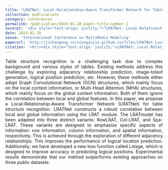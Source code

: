 ```yaml
---
title: "LRATNet: Local-Relationship-Aware Transformer Network for Table Structure Recognition"
collection: publications
category: conferences
permalink: /publication/2024-01-28-paper-title-number-1
excerpt: '<div style="text-align: justify;">“LRATNet: Local-Relationship-Aware Transformer Network for Table Structure Recognition” presents LRATNet. It combines modules for local and global info, a new loss function, and outperforms rivals on 3 datasets in table structure recognition.</div>'
date: 2024-01-28
venue: 'International Conference on MultiMedia Modeling'
paperurl: 'http://jizhanpeng.cn/xiongyujie.github.io/files/LRATNet_Local-Relationship-Aware_Transformer_Network_for_Table_Structure_Recognition.pdf'
citation: '<br/><div style="text-align: justify;">LRATNet: Local-Relationship-Aware Transformer Network for Table Structure Recognition, G. Yang, D. Zhong, Y.-J. Xiong and H. Zhan*, in Proceedings of the International Conference on MultiMedia Modeling (MMM), Lecture Notes in Computer Science, vol 14555, (2024)pp. 441-452</div>'
---
```


<div style="text-align: justify;">Table structure recognition is a challenging task due to complex background and various styles of tables. Existing methods address this challenge by exploring adjacency relationship prediction, image-totext generation, logical position prediction, etc. However, these methods either adopt Graph Convolutional Network (GCN) structures, which mainly focus on the local context information, or Multi-Head Attention (MHA) structures, which mainly focus on the global context information. Both of them ignore the correlation between local and global features. In this paper, we propose a Local-Relationship-Aware Transformer Network (LRATNet) for table structure recognition. LRATNet constructs a robust correlation between local and global information using the LRAT module. The LRATmodel has been adapted into three distinct variants: RowLRAT, Col-LRAT, and Spa-LRAT. These variants are designed to emphasize specific aspects of information: row information, column information, and spatial information, respectively. This is achieved through the exploration of different adjacency relationships. This improves the performance of logical location prediction. Additionally, we have developed a new loss function called Lstage, which is designed to improve accuracy in predicting logical positions. Experimental results demonstrate that our method outperforms existing approaches on three public datasets.</div>

<br/>
